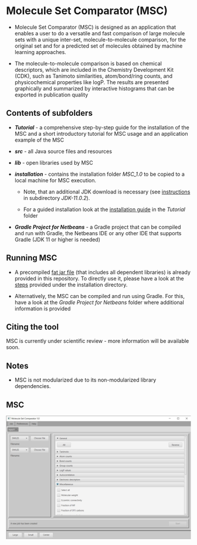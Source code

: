 # Molecule Set Comparator (MSC)
- Molecule Set Comparator (MSC) is designed as an application that enables a user to do a versatile and fast comparison of large molecule sets with a unique inter-set, molecule-to-molecule comparison, for the original set and for a predicted set of molecules obtained by machine learning approaches. 

- The molecule-to-molecule comparison is based on chemical descriptors, which are included in the Chemistry Development Kit (CDK), such as Tanimoto similarities, atom/bond/ring counts, and physicochemical properties like logP. The results are presented graphically and summarized by interactive histograms that can be exported in publication quality


## Contents of subfolders

- ***Tutorial*** - a comprehensive step-by-step guide for the installation of the MSC and a short introductory tutorial for MSC usage and an application example of the MSC

- ***src*** - all Java source files and resources

- ***lib*** - open libraries used by MSC

- ***installation*** - contains the installation folder *MSC_1.0* to be copied to a local machine for MSC execution. 
  - Note, that an additional JDK download is necessary (see [instructions](https://github.com/zielesny/MSC/blob/master/installation/MSC_1.0/jdk-11.0.2/JDK%20download%20info.txt) in subdirectory *JDK-11.0.2*). 
  
  - For a guided installation look at the [installation guide](https://github.com/zielesny/MSC/blob/master/Tutorial/MSC_Installation_Guide.pdf) in the *Tutorial* folder

- ***Gradle Project for Netbeans*** - a Gradle project that can be compiled and run with Gradle, the Netbeans IDE or any other IDE that supports Gradle (JDK 11 or higher is needed)

## Running MSC

- A precompiled [fat jar file](https://github.com/Kohulan/MSC/tree/master/installation/MSC_1.0/lib) (that includes all dependent libraries) is already provided in this repository. To directly use it, please have a look at the [steps](https://github.com/Kohulan/MSC/blob/master/installation/MSC_1.0/README.MD) provided under the installation directory. 

- Alternatively, the MSC can be compiled and run using Gradle. For this, have a look at the *Gradle Project for Netbeans* folder where additional information is provided

## Citing the tool

MSC is currently under scientific review - more information will be available soon.

## Notes
- MSC is not modularized due to its non-modularized library dependencies.

## MSC
![GitHub Logo](https://github.com/Kohulan/MSC/blob/master/assets/MSC.png?raw=true)

